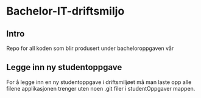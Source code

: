 # Bachelor-IT-driftsmiljo
## Intro
Repo for all koden som blir produsert under bacheloroppgaven vår

## Legge inn ny studentoppgave
For å legge inn en ny studentoppgave i driftsmiljøet må man laste opp alle filene applikasjonen trenger uten noen .git filer i studentOppgaver mappen.